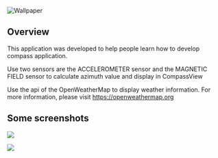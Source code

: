![Wallpaper](art/wall.png)

## Overview

This application was developed to help people learn how to develop compass application.

Use two sensors are the ACCELEROMETER sensor and the MAGNETIC FIELD sensor to calculate azimuth value and display in CompassView

Use the api of the OpenWeatherMap to display weather information.
For more information, please visit https://openweathermap.org

## Some screenshots

![](art/screenshot/Screenshot_20171021-225255_framed.png)

![](art/screenshot/Screenshot_20171021-225258_framed.png)

